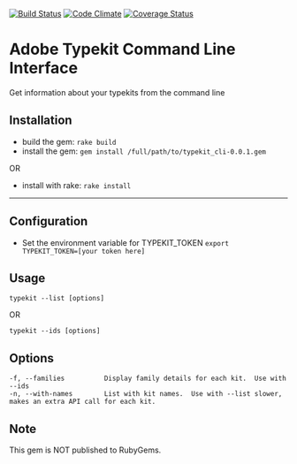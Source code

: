 [![Build Status](https://travis-ci.org/boie0025/typekit_cli.svg?branch=master)](https://travis-ci.org/boie0025/typekit_cli)
[![Code Climate](https://codeclimate.com/github/boie0025/customer_portal/badges/gpa.svg)](https://codeclimate.com/github/boie0025/customer_portal)
[![Coverage Status](https://coveralls.io/repos/boie0025/typekit_cli/badge.png?branch=master)](https://coveralls.io/r/boie0025/typekit_cli?branch=master)

# Adobe Typekit Command Line Interface

Get information about your typekits from the command line

## Installation

* build the gem:
```rake build```
* install the gem:
```gem install /full/path/to/typekit_cli-0.0.1.gem```

OR

* install with rake:
```rake install```

---

## Configuration
* Set the environment variable for TYPEKIT_TOKEN
```export TYPEKIT_TOKEN=[your token here]```

## Usage


```typekit --list [options]```

OR

```typekit --ids [options]```

## Options
    -f, --families          Display family details for each kit.  Use with --ids
    -n, --with-names        List with kit names.  Use with --list slower, makes an extra API call for each kit.

## Note
This gem is NOT published to RubyGems.
